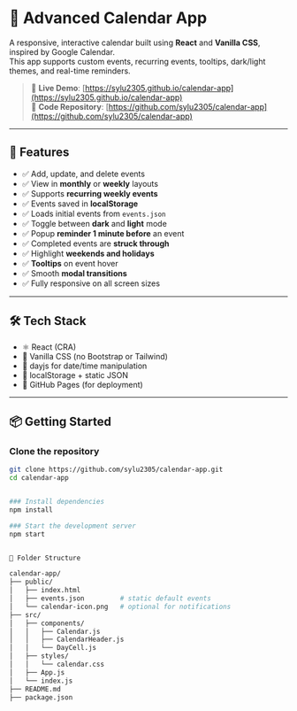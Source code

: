 <!-- 🏷️ Project Title -->
# 📅 Advanced Calendar App

<!-- 🔍 Short Project Summary -->
A responsive, interactive calendar built using **React** and **Vanilla CSS**, inspired by Google Calendar.  
This app supports custom events, recurring events, tooltips, dark/light themes, and real-time reminders.

<!-- 🌐 Live Demo & GitHub Links -->
> 🔗 **Live Demo**: [https://sylu2305.github.io/calendar-app](https://sylu2305.github.io/calendar-app)  
> 📁 **Code Repository**: [https://github.com/sylu2305/calendar-app](https://github.com/sylu2305/calendar-app)

---

<!-- ✅ Key Features -->
## 🚀 Features

- ✅ Add, update, and delete events
- ✅ View in **monthly** or **weekly** layouts
- ✅ Supports **recurring weekly events**
- ✅ Events saved in **localStorage**
- ✅ Loads initial events from `events.json`
- ✅ Toggle between **dark** and **light** mode
- ✅ Popup **reminder 1 minute before** an event
- ✅ Completed events are **struck through**
- ✅ Highlight **weekends and holidays**
- ✅ **Tooltips** on event hover
- ✅ Smooth **modal transitions**
- ✅ Fully responsive on all screen sizes

---

<!-- 🛠️ Technologies Used -->
## 🛠 Tech Stack

- ⚛️ React (CRA)
- 🎨 Vanilla CSS (no Bootstrap or Tailwind)
- 📅 dayjs for date/time manipulation
- 💾 localStorage + static JSON
- 🚀 GitHub Pages (for deployment)

---

<!-- ⚙️ Setup Instructions -->
## 📦 Getting Started

### Clone the repository

```bash
git clone https://github.com/sylu2305/calendar-app.git
cd calendar-app


### Install dependencies
npm install

### Start the development server
npm start


📁 Folder Structure

calendar-app/
├── public/
│   ├── index.html
│   ├── events.json         # static default events
│   └── calendar-icon.png   # optional for notifications
├── src/
│   ├── components/
│   │   ├── Calendar.js
│   │   ├── CalendarHeader.js
│   │   └── DayCell.js
│   ├── styles/
│   │   └── calendar.css
│   ├── App.js
│   └── index.js
├── README.md
├── package.json
